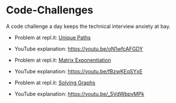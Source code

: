 # Code-Challenges
A code challenge a day keeps the technical interview anxiety at bay.

- Problem at repl.it: [Unique Paths](https://repl.it/@LuWang1983/Unique-Paths)
- YouTube explanation: https://youtu.be/oN1wfcAFGDY

- Problem at repl.it: [Matrix Exponentiation](https://repl.it/@LuWang1983/MatrixExpo)
- YouTube explanation: https://youtu.be/fBzwKEqSYxE

- Problem at repl.it: [Solving Graphs](https://repl.it/@LuWang1983/Solving-Graphs#index.js)
- YouTube explanation: https://youtu.be/_5VdWbpvMPk


